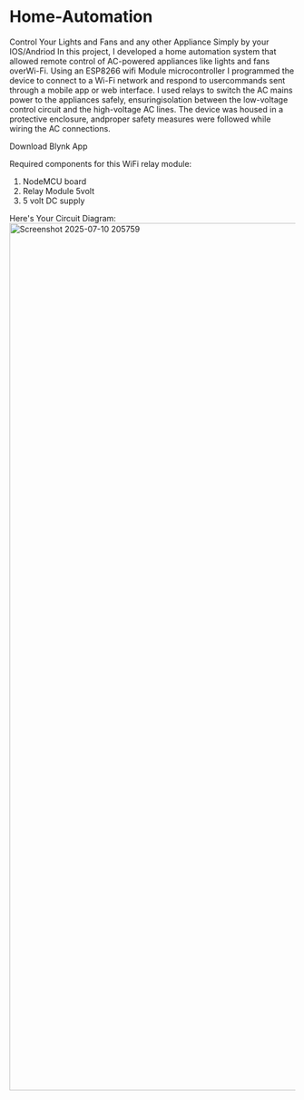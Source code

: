 # Home-Automation
Control Your Lights and Fans and any other Appliance Simply by your IOS/Andriod
In this project, I developed a home automation system that allowed remote control of AC-powered appliances like lights and fans overWi-Fi. Using an ESP8266 wifi Module microcontroller
I programmed the device to connect to a Wi-Fi network and respond to usercommands sent through a mobile app or web interface.
I used relays to switch the AC mains power to the appliances safely, ensuringisolation between the low-voltage control circuit and the high-voltage AC lines. 
The device was housed in a protective enclosure, andproper safety measures were followed while wiring the AC connections.

Download Blynk App 

Required components for this WiFi relay module:
1. NodeMCU board
2. Relay Module 5volt
3. 5 volt DC supply

Here's Your Circuit Diagram:
<img width="2711" height="1529" alt="Screenshot 2025-07-10 205759" src="https://github.com/user-attachments/assets/2c70408f-9a5e-45ca-9430-d64baa9cd9ba" />
